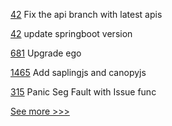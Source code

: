 
[42](https://github.com/hyperledger-labs/fabric-operator/pull/42) Fix the api branch with latest apis

[42](https://github.com/hyperledger-labs/hlf-connector/pull/42) update springboot version

[681](https://github.com/hyperledger/fabric-private-chaincode/pull/681) Upgrade ego

[1465](https://github.com/hyperledger/grid/pull/1465) Add saplingjs and canopyjs

[315](https://github.com/hyperledger-labs/fabric-token-sdk/pull/315) Panic Seg Fault with Issue func


[See more >>>](https://start-here.hyperledger.org/pull-requests)
